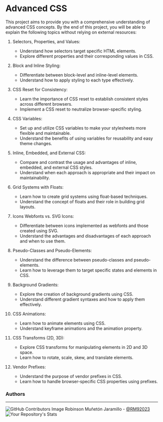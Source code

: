 # Advanced CSS

This project aims to provide you with a comprehensive understanding of advanced CSS concepts. By the end of this project, you will be able to explain the following topics without relying on external resources:

1. Selectors, Properties, and Values:
   - Understand how selectors target specific HTML elements.
   - Explore different properties and their corresponding values in CSS.

2. Block and Inline Styling:
   - Differentiate between block-level and inline-level elements.
   - Understand how to apply styling to each type effectively.

3. CSS Reset for Consistency:
   - Learn the importance of CSS reset to establish consistent styles across different browsers.
   - Implement a CSS reset to neutralize browser-specific styling.

4. CSS Variables:
   - Set up and utilize CSS variables to make your stylesheets more flexible and maintainable.
   - Understand the benefits of using variables for reusability and easy theme changes.

5. Inline, Embedded, and External CSS:
   - Compare and contrast the usage and advantages of inline, embedded, and external CSS styles.
   - Understand when each approach is appropriate and their impact on maintainability.

6. Grid Systems with Floats:
   - Learn how to create grid systems using float-based techniques.
   - Understand the concept of floats and their role in building grid layouts.

7. Icons Webfonts vs. SVG Icons:
   - Differentiate between icons implemented as webfonts and those created using SVG.
   - Understand the advantages and disadvantages of each approach and when to use them.

8. Pseudo-Classes and Pseudo-Elements:
   - Understand the difference between pseudo-classes and pseudo-elements.
   - Learn how to leverage them to target specific states and elements in CSS.

9. Background Gradients:
   - Explore the creation of background gradients using CSS.
   - Understand different gradient syntaxes and how to apply them effectively.

10. CSS Animations:
    - Learn how to animate elements using CSS.
    - Understand keyframe animations and the animation property.

11. CSS Transforms (2D, 3D):
    - Explore CSS transforms for manipulating elements in 2D and 3D space.
    - Learn how to rotate, scale, skew, and translate elements.

12. Vendor Prefixes:
    - Understand the purpose of vendor prefixes in CSS.
    - Learn how to handle browser-specific CSS properties using prefixes.


### **Authors**
--- 

![GitHub Contributors Image](https://contrib.rocks/image?repo=RM92023/holbertonschool-low_level_programming)
Robinson Muñetón Jaramillo - <a href="https://github.com/RM92023" target="_blank"> @RM92023</a> ![Your Repository's Stats](https://github-readme-stats.vercel.app/api?username=RM92023&show_icons=true)